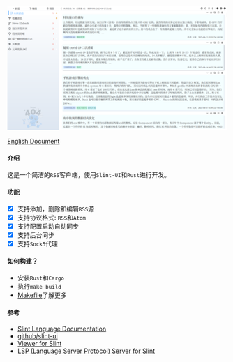 ![screenshot](./screenshot/rssbox.png)

[English Document](./README.md)

#### 介绍
这是一个简洁的`RSS`客户端，使用`Slint-UI`和`Rust`进行开发。

#### 功能
- [x] 支持添加，删除和编辑`RSS`源
- [x] 支持协议格式: `RSS`和`Atom`
- [x] 支持配置启动自动同步
- [x] 支持后台同步
- [x] 支持`Sock5`代理

#### 如何构建？
- 安装`Rust`和`Cargo`
- 执行`make build`
- [Makefile](./Makefile)了解更多

#### 参考
- [Slint Language Documentation](https://slint-ui.com/releases/1.0.0/docs/slint/)
- [github/slint-ui](https://github.com/slint-ui/slint)
- [Viewer for Slint](https://github.com/slint-ui/slint/tree/master/tools/viewer)
- [LSP (Language Server Protocol) Server for Slint](https://github.com/slint-ui/slint/tree/master/tools/lsp)
